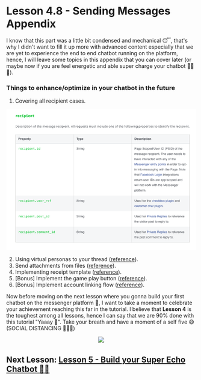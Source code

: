 # Lesson 4.8 - Sending Messages Appendix

I know that this part was a little bit condensed and mechanical 😴, that's why I didn't want to fill it up more with advanced content especially that we are yet to experience the end to end chatbot running on the platform, hence, I will leave some topics in this appendix that you can cover later (or maybe now if you are feel energetic and able super charge your chatbot 💪🏻😁).

### Things to enhance/optimize in your chatbot in the future

1.  Covering all recipient cases.

<p align="center">
  <img src="images/lesson_4_8_im1.png" />
</p>

2.  Using virtual personas to your thread ([reference](https://developers.facebook.com/docs/messenger-platform/send-messages/personas)).
3.  Send attachments from files ([reference](https://developers.facebook.com/docs/messenger-platform/send-messages#file)).
4.  Implementing receipt template ([reference](https://developers.facebook.com/docs/messenger-platform/send-messages/template/receipt)).
5.  [Bonus] Implement the game play button ([reference](https://developers.facebook.com/docs/messenger-platform/reference/buttons/game-play)).
6.  [Bonus] Implement account linking flow ([reference](https://developers.facebook.com/docs/messenger-platform/identity/account-linking)).

Now before moving on the next lesson where you gonna build your first chatbot on the messenger platform 🤩, I want to take a moment to celebrate your achievement reaching this far in the tutorial. I believe that **Lesson 4** is the toughest among all lessons, hence I can say that we are 90% done with this tutorial "Yaaay 🥳". Take your breath and have a moment of a self five 😅 (SOCIAL DISTANCING 🦠😷😁)

<p align="center">
  <img src="https://media.giphy.com/media/Ll37bXYmQecEdBpmmM/giphy.gif" />
</p>

## Next Lesson: [Lesson 5 - Build your Super Echo Chatbot 💬🤖](Lesson_5.md)
